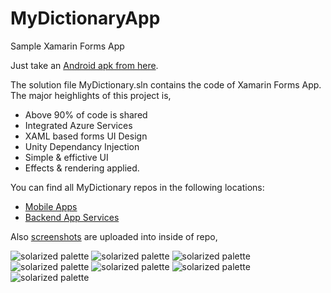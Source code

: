 # MyDictionaryApp
Sample Xamarin Forms App 

Just take an [Android apk  from here](https://github.com/rajsino/MyDictionaryApp/blob/master/Builds/com.pritix.studentapps.mydictionary.apk).

The solution file MyDictionary.sln contains the code of Xamarin Forms App. The major heighlights of this project is,

* Above 90% of code is shared
* Integrated Azure Services
* XAML based forms UI Design
* Unity Dependancy Injection
* Simple & effictive UI
* Effects & rendering applied.


You can find all MyDictionary repos in the following locations:

* [Mobile Apps](https://github.com/rajsino/MyDictionaryApp)
* [Backend App Services](https://github.com/rajsino/MyDictionaryAppServices)

Also [screenshots](https://github.com/rajsino/MyDictionaryApp/tree/master/ScreenShots) are uploaded into inside of repo,

![solarized palette](https://github.com/rajsino/MyDictionaryApp/blob/master/ScreenShots/Android/01_Splash.png)
![solarized palette](https://github.com/rajsino/MyDictionaryApp/blob/master/ScreenShots/Android/02_SignIn.png)
![solarized palette](https://github.com/rajsino/MyDictionaryApp/blob/master/ScreenShots/Android/04_SignUpWebSyncing.png)
![solarized palette](https://github.com/rajsino/MyDictionaryApp/blob/master/ScreenShots/Android/05_HomePageInitialTime.png)
![solarized palette](https://github.com/rajsino/MyDictionaryApp/blob/master/ScreenShots/Android/06_NavigationDrawer.png)
![solarized palette](https://github.com/rajsino/MyDictionaryApp/blob/master/ScreenShots/Android/07_MyProfile.png)
![solarized palette](https://github.com/rajsino/MyDictionaryApp/blob/master/ScreenShots/Android/09_Settings.png)

